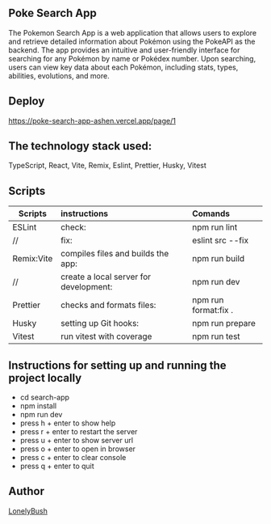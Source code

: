 ## Poke Search App

The Pokemon Search App is a web application that allows users to explore and retrieve detailed information about Pokémon using the PokeAPI as the backend. The app provides an intuitive and user-friendly interface for searching for any Pokémon by name or Pokédex number. Upon searching, users can view key data about each Pokémon, including stats, types, abilities, evolutions, and more.

## Deploy
https://poke-search-app-ashen.vercel.app/page/1

## The technology stack used:
 TypeScript, React, Vite, Remix, Eslint, Prettier, Husky, Vitest

## Scripts
 Scripts                  |   instructions                         | Comands
--------------------------|:---------------------------------------|:-----------------------------
ESLint                    | check:                                 | npm run lint 
//                        | fix:                                   | eslint src --fix
Remix:Vite                | compiles files and builds the app:     | npm run build 
//                        | create a local server for development: | npm run dev 
Prettier                  | checks and formats files:              | npm run format:fix .
Husky                     | setting up Git hooks:                  | npm run prepare
Vitest                    | run vitest with coverage               | npm run test

## Instructions for setting up and running the project locally
- cd search-app
- npm install
- npm run dev
- press h + enter to show help
- press r + enter to restart the server
- press u + enter to show server url
- press o + enter to open in browser
- press c + enter to clear console
- press q + enter to quit

## Author
[LonelyBush](https://github.com/LonelyBush)
